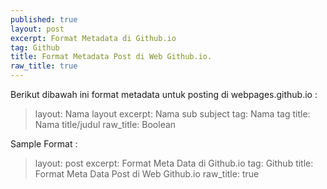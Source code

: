 ```yaml
---
published: true
layout: post
excerpt: Format Metadata di Github.io
tag: Github
title: Format Metadata Post di Web Github.io.
raw_title: true
---
```

Berikut dibawah ini format metadata untuk posting di webpages.github.io :
>	layout: Nama layout 
>	excerpt: Nama sub subject 
>	tag: Nama tag 
>   title: Nama title/judul 
>	raw_title: Boolean 

Sample Format :
>	layout: post 
>	excerpt: Format Meta Data di Github.io 
>	tag: Github 
>   title: Format Meta Data Post di Web Github.io 
>	raw_title: true 
